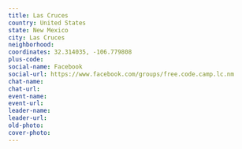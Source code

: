 ```yaml
---
title: Las Cruces
country: United States
state: New Mexico
city: Las Cruces
neighborhood: 
coordinates: 32.314035, -106.779808
plus-code:
social-name: Facebook
social-url: https://www.facebook.com/groups/free.code.camp.lc.nm
chat-name:
chat-url:
event-name:
event-url:
leader-name:
leader-url:
old-photo: 
cover-photo:
---
```

